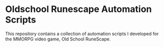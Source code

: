 # Oldschool Runescape Automation Scripts

This repository contains a collection of automation scripts I developed for the MMORPG video game, Old School RuneScape.
 
